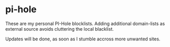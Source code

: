 # pi-hole
These are my personal PI-Hole blocklists.
Adding additional domain-lists as external source avoids cluttering the local blacklist.

Updates will be done, as soon as I stumble accross more unwanted sites.
